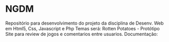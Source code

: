 # NGDM
Repositório para desenvolvimento do projeto da disciplina de Desenv. Web em Html5, Css, Javascript e Php
Temas será: Rotten Potatoes - Protótipo
Site para review de jogos e comentarios entre usuarios.
Documentação:
